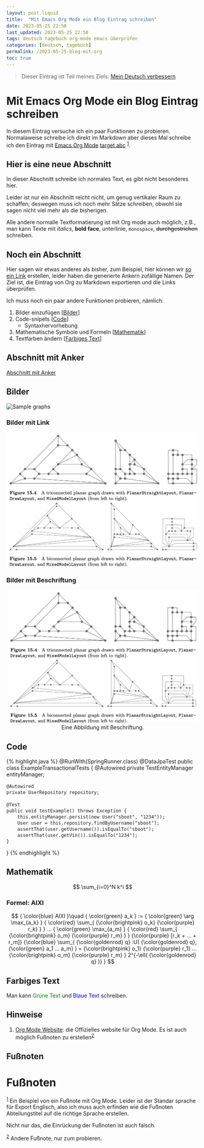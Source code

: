 ```yaml
---
layout: post.liquid
title:  "Mit Emacs Org Mode ein Blog Eintrag schreiben"
date: 2023-05-25 22:50
last_updated: 2023-05-25 22:50
tags: deutsch tagebuch org-mode emacs überprüfen
categories: [deutsch, tagebuch]
permalink: /2023-05-25-blog-mit-org
toc: true
---
```


> Dieser Eintrag ist Teil meines Ziels: [Mein Deutsch verbessern](/now)


# Mit Emacs Org Mode ein Blog Eintrag schreiben

In diesem Eintrag versuche ich ein paar Funktionen zu
probieren. Normalaweise schreibe ich direkt im Markdown aber dieses
Mal schreibe ich den Eintrag mit [Emacs Org Mode](#orge01eaac) [target abc](#orge01eaac) <sup><a id="fnr.1" class="footref" href="#fn.1" role="doc-backlink">1</a></sup>.


<a id="abs1"></a>

## Hier is eine neue Abschnitt

In dieser Abschnitt schreibe ich normales Text, es gibt nicht
besonderes hier.

Leider ist nur ein Abschnitt reicht nicht, um genug vertikaler Raum
zu schaffen; deswegen muss ich noch mehr Sätze schreiben, obwohl
sie sagen nicht viel mehr als die bisherigen.

Alle andere normalle Textformatierung ist mit Org mode auch
möglich, z.B., man kann Texte mit *italics*, **bold face**,
<span class="underline">unterlinie</span>, `monospace`, <del>durchgestrichen</del> schreiben.


## Noch ein Abschnitt

Hier sagen wir etwas anderes als bisher, zum Beispiel, hier können
wir [so ein Link](#abs1) erstellen, leider haben die generierte Ankern
zufällige Namen. Der Ziel ist, die Eintrag von Org zu
Markdown exportieren und die Links überprüfen.

Ich muss noch ein paar andere Funktionen probieren, nämlich:

1.  Bilder einzufügen [[Bilder](#bilder)]
2.  Code-snipets [[Code](#code)]
    -   Syntaxhervorhebung
3.  Mathematische Symbole und Formeln [[Mathematik](#mathe)]
4.  Textfarben ändern [[Farbiges Text](#farb-texte)]


<a id="anker-test"></a>

## Abschnitt mit Anker

[Abschnitt mit Anker](#anker-test)


<a id="bilder"></a>

## Bilder

![Sample graphs](../assets/images/ogdf-sample-graphs.png)


### Bilder mit Link

[![Sample graphs](/assets/images/ogdf-sample-graphs.png)](/assets/images/ogdf-sample-graphs.png)  


### Bilder mit Beschriftung

<div style="text-align: center">
  <img width="500" src="/assets/images/ogdf-sample-graphs.png">
  <figcaption>Eine Abbildung mit Beschriftung.</figcaption>
</div>


<a id="code"></a>

## Code

{% highlight java %}
@RunWith(SpringRunner.class)
@DataJpaTest
public class ExampleTransactionalTests {
    @Autowired
    private TestEntityManager entityManager;

    @Autowired
    private UserRepository repository;

    @Test
    public void testExample() throws Exception {
        this.entityManager.persist(new User("sboot", "1234"));
        User user = this.repository.findByUsername("sboot");
        assertThat(user.getUsername()).isEqualTo("sboot");
        assertThat(user.getVin()).isEqualTo("1234");
    }
}
{% endhighlight %}


<a id="mathe"></a>

## Mathematik

$$
   \sum_{i=0}^N k^i
   $$


### Formel: AIXI

$$
    { \color{blue} AIXI }\quad
    { \color{green} a_k } :=
    { \color{green} \arg \max_{a_k} }
    { \color{red} \sum_{ {\color{brightpink} o_k} {\color{purple} r_k} } }
    ...
    { \color{green} \max_{a_m} }
    { \color{red} \sum_{
    {\color{brightpink} o_m}
    {\color{purple} r_m}
    }
    }
    {\color{purple} [r_k + ... + r_m]}
    {\color{blue} \sum_{
    {\color{goldenrod} q}
    :U(
    {\color{goldenrod} q},
    {\color{green} a_1 ... a_m}
    ) =
    {\color{brightpink} o_1} {\color{purple} r_1}
    ...
    {\color{brightpink} o_m} {\color{purple} r_m}
    }
    2^{-\ell( {\color{goldenrod} q} )}
    }
    $$


<a id="farb-texte"></a>

## Farbiges Text

Man kann <span style="color: green">Grüne Text</span> und <span
style="color: blue">Blaue Text</span> schreiben.


## Hinweise

1.  [Org Mode Website](https://orgmode.org/): die Offizielles website für Org Mode.
    <a id="orge01eaac"></a>
    Es ist auch möglich Fußnoten zu erstellen<sup><a id="fnr.2" class="footref" href="#fn.2" role="doc-backlink">2</a></sup>


## Fußnoten


# Fu&szlig;noten

<sup><a id="fn.1" href="#fnr.1">1</a></sup> Ein Beispiel von ein Fußnote mit Org Mode. Leider ist der
Standar sprache für Export Englisch, also ich muss auch erfinden wie
die Fußnoten Abteilungstitel auf die richtige Sprache erstellen.

Nicht nur das, die Einrückung der Fußnoten ist auch falsch.

<sup><a id="fn.2" href="#fnr.2">2</a></sup> Andere Fußnote, nur zum probieren.
